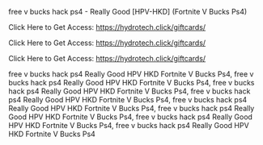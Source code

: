 free v bucks hack ps4 - Really Good [HPV-HKD] (Fortnite V Bucks Ps4)

Click Here to Get Access: https://hydrotech.click/giftcards/

Click Here to Get Access: https://hydrotech.click/giftcards/

Click Here to Get Access: https://hydrotech.click/giftcards/

free v bucks hack ps4 Really Good HPV HKD Fortnite V Bucks Ps4, free v bucks hack ps4 Really Good HPV HKD Fortnite V Bucks Ps4, free v bucks hack ps4 Really Good HPV HKD Fortnite V Bucks Ps4, free v bucks hack ps4 Really Good HPV HKD Fortnite V Bucks Ps4, free v bucks hack ps4 Really Good HPV HKD Fortnite V Bucks Ps4, free v bucks hack ps4 Really Good HPV HKD Fortnite V Bucks Ps4, free v bucks hack ps4 Really Good HPV HKD Fortnite V Bucks Ps4, free v bucks hack ps4 Really Good HPV HKD Fortnite V Bucks Ps4
